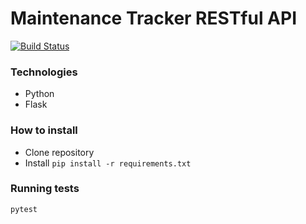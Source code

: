 # Maintenance Tracker RESTful API #

[![Build Status](https://travis-ci.org/Ayeeta/Maintenance_TrackerRESTful_API.svg?branch=develop)](https://travis-ci.org/Ayeeta/Maintenance_TrackerRESTful_API)

### Technologies ###

* Python
* Flask

### How to install ###

* Clone repository
* Install `pip install -r requirements.txt`

### Running tests ###

`pytest`